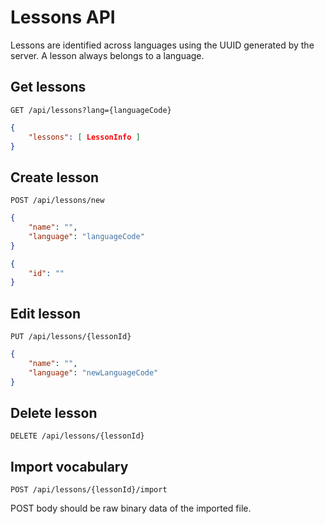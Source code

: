 # Lessons API
Lessons are identified across languages using the UUID generated by the server. A lesson always belongs to a language.

## Get lessons
```
GET /api/lessons?lang={languageCode}
```

```json
{
	"lessons": [ LessonInfo ]
}
```

## Create lesson
```
POST /api/lessons/new
```

```json
{
	"name": "",
	"language": "languageCode"
}
```
```json
{
	"id": ""
}
```

## Edit lesson
```
PUT /api/lessons/{lessonId}
```

```json
{
	"name": "",
	"language": "newLanguageCode"
}
```

## Delete lesson
```
DELETE /api/lessons/{lessonId}
```

## Import vocabulary
```
POST /api/lessons/{lessonId}/import
```
POST body should be raw binary data of the imported file.